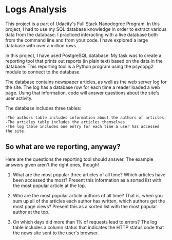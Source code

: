 # Logs Analysis

This project is a part of Udacity's Full Stack Nanodegree Program. In this project, I had to use my SQL database knowledge in order to extract various data from the database. I practiced interacting with a live database both from the command line and from your code. I have explored a large database with over a million rows.

In this project, I have used PostgreSQL database. My task was to create a reporting tool that prints out reports (in plain text) based on the data in the database. This reporting tool is a Python program using the psycopg2 module to connect to the database.

The database contains newspaper articles, as well as the web server log for the site. The log has a database row for each time a reader loaded a web page. Using that information, code will answer questions about the site's user activity.

The database includes three tables:

    -The authors table includes information about the authors of articles.
    -The articles table includes the articles themselves.
    -The log table includes one entry for each time a user has accessed the site.

## So what are we reporting, anyway?

Here are the questions the reporting tool should answer. The example answers given aren't the right ones, though!

1. What are the most popular three articles of all time? Which articles have been accessed the most? Present this information as a sorted list with the most popular article at the top.


2. Who are the most popular article authors of all time? That is, when you sum up all of the articles each author has written, which authors get the most page views? Present this as a sorted list with the most popular author at the top.

3. On which days did more than 1% of requests lead to errors? The log table includes a column status that indicates the HTTP status code that the news site sent to the user's browser.

